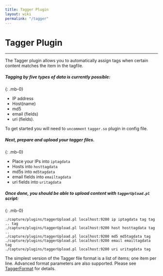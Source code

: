 ```yaml
---
title: Tagger Plugin
layout: wiki
permalink: "/tagger"
---
```


<div class="full-height-and-width-container with-footer p-3" markdown="1">

# Tagger Plugin

---

The Tagger plugin allows you to automatically assign tags when certain content matches the item in the tagfile.

##### Tagging by five types of data is currently possible:
{: .mb-0}

* IP address
* Host(name)
* md5
* email (fields)
* uri (fields).

To get started you will need to `uncomment` `tagger.so`  plugin in config file.

##### Next, prepare and upload your tagger files.
{: .mb-0}

* Place your IPs into `iptagdata`
* Hosts into `hosttagdata`
* md5s into `md5tagdata`
* email fields into `emailtagdata`
* uri fields into `uritagdata`

##### Once done, you should be able to upload content with `taggerUpload.pl` script:
{: .mb-0}

 ```
./capture/plugins/taggerUpload.pl localhost:9200 ip iptagdata tag tag .. tag
./capture/plugins/taggerUpload.pl localhost:9200 host hosttagdata tag ..
./capture/plugins/taggerUpload.pl localhost:9200 md5 md5tagdata tag
./capture/plugins/taggerUpload.pl localhost:9200 email emailtagdata tag
./capture/plugins/taggerUpload.pl localhost:9200 uri uritagdata tag
```


The simplest version of the Tagger file format is a list of items; one item per line. Advanced format parameters are also supported. Please see [TaggerFormat](taggerformat) for details.

</div>
